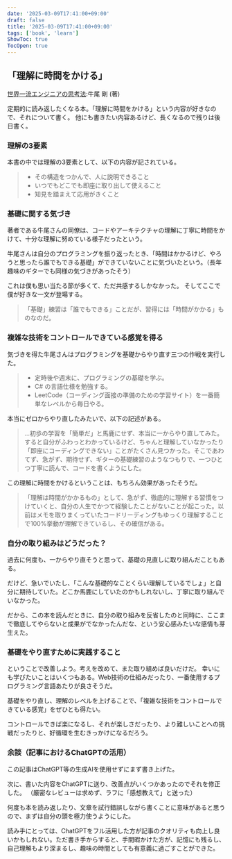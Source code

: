 ```yaml
---
date: '2025-03-09T17:41:00+09:00'
draft: false
title: '2025-03-09T17:41:00+09:00'
tags: ['book', 'learn']
ShowToc: true
TocOpen: true
---
```


## 「理解に時間をかける」

[世界一流エンジニアの思考法](https://books.bunshun.jp/ud/book/num/1639176800000000000B):牛尾 剛 (著)

定期的に読み返したくなる本。「理解に時間をかける」という内容が好きなので、それについて書く。
他にも書きたい内容あるけど、長くなるので残りは後日書く。

### 理解の3要素

本書の中では理解の3要素として、以下の内容が記されている。

> - その構造をつかんで、人に説明できること
> - いつでもどこでも即座に取り出して使えること
> - 知見を踏まえて応用がきくこと

### 基礎に関する気づき

著者である牛尾さんの同僚は、コードやアーキテクチャの理解に丁寧に時間をかけて、十分な理解に努めている様子だったという。

牛尾さんは自分のプログラミングを振り返ったとき、「時間はかかるけど、やろうと思ったら誰でもできる基礎」ができていないことに気づいたという。（長年趣味のギターでも同様の気づきがあったそう）

これは僕も思い当たる節が多くて、ただ共感するしかなかった。
そしてここで僕が好きな一文が登場する。

> 「基礎」練習は「誰でもできる」ことだが、習得には「時間がかかる」ものなのだ。

### 複雑な技術をコントロールできている感覚を得る

気づきを得た牛尾さんはプログラミングを基礎からやり直す三つの作戦を実行した。

> - 定時後や週末に、プログラミングの基礎を学ぶ。
> - C# の言語仕様を勉強する。
> - LeetCode（コーディング面接の準備のための学習サイト）を一番簡単なレベルから毎日やる。

本当にゼロからやり直したみたいで、以下の記述がある。

> ...初歩の学習を「簡単だ」と馬鹿にせず、本当に一からやり直してみた。すると自分がふわっとわかっているけど、ちゃんと理解していなかったり「即座にコーディングできない」ことがたくさん見つかった。そこであわてず、急がず、期待せず、ギターの基礎練習のようなつもりで、一つひとつ丁寧に読んで、コードを書くようにした。

この理解に時間をかけるということは、もちろん効果があったそうだ。

> 「理解は時間がかかるもの」として、急がず、徹底的に理解する習慣をつけていくと、自分の人生でかつて経験したことがないことが起こった。以前はメモを取りまくっていたコードリーディングもゆっくり理解することで100%挙動が理解できているし、その確信がある。

### 自分の取り組みはどうだった？

過去に何度も、一からやり直そうと思って、基礎の見直しに取り組んだこともある。

だけど、急いでいたし、「こんな基礎的なことくらい理解しているでしょ」と自分に期待していた。どこか馬鹿にしていたのかもしれないし、丁寧に取り組んでいなかった。

だから、この本を読んだときに、自分の取り組みを反省したのと同時に、ここまで徹底してやらないと成果がでなかったんだな、という安心感みたいな感情も芽生えた。

### 基礎をやり直すために実践すること

ということで改善しよう。考えを改めて、また取り組めば良いだけだ。
幸いにも学びたいことはいくつもある。Web技術の仕組みだったり、一番使用するプログラミング言語あたりが良さそうだ。

基礎をやり直し、理解のレベルを上げることで、「複雑な技術をコントロールできている感覚」をぜひとも得たい。

コントロールできば楽になるし、それが楽しさだったり、より難しいことへの挑戦だったりと、好循環を生むきっかけになるだろう。

### 余談（記事におけるChatGPTの活用）

この記事はChatGPT等の生成AIを使用せずにまず書き上げた。

次に、書いた内容をChatGPTに送り、改善点がいくつかあったのでそれを修正した。
（厳密なレビューは求めず、ラフに「感想教えて」と送った）

何度も本を読み返したり、文章を試行錯誤しながら書くことに意味があると思うので、まずは自分の頭を極力使うようにした。

読み手にとっては、ChatGPTをフル活用した方が記事のクオリティも向上し良いかもしれない。ただ書き手からすると、手間暇かけた方が、記憶にも残るし、自己理解もより深まるし、趣味の時間としても有意義に過ごすことができた。

